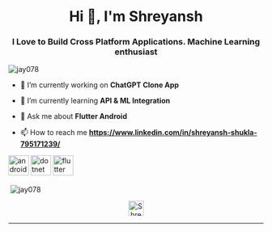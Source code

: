 <h1 align="center">Hi 👋, I'm Shreyansh</h1>
<h3 align="center">I Love to Build Cross Platform Applications. 
Machine Learning enthusiast</h3>

<p align="left"> <img src="https://komarev.com/ghpvc/?username=jay078" alt="jay078" /> </p>

- 🔭 I’m currently working on **ChatGPT Clone App**

- 🌱 I’m currently learning **API & ML Integration**

- 💬 Ask me about **Flutter Android**

- 📫 How to reach me **https://www.linkedin.com/in/shreyansh-shukla-795171239/**

<p align="left"><img src="https://devicons.github.io/devicon/devicon.git/icons/android/android-original-wordmark.svg" alt="android" width="40" height="40"/> <img src="https://devicons.github.io/devicon/devicon.git/icons/dot-net/dot-net-original-wordmark.svg" alt="dotnet" width="40" height="40"/> <img src="https://www.vectorlogo.zone/logos/flutterio/flutterio-icon.svg" alt="flutter" width="40" height="40"/></p>


<p>&nbsp;<img align="center" src="https://github-readme-stats.vercel.app/api?username=jay078&show_icons=true" alt="jay078" /></p>

<p align="center">
<a href="https://www.linkedin.com/in/shreyansh-shukla-795171239/" target="blank"><img align="center" src="https://cdn.jsdelivr.net/npm/simple-icons@3.0.1/icons/instagram.svg" alt="Shreyansh" height="30" width="30" /></a>
</p>

----

